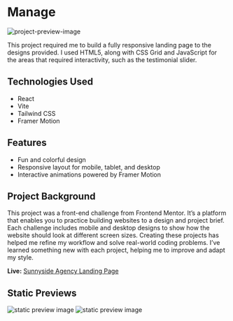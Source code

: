 <h1 id="title">Manage</h1>

<img src="https://res.cloudinary.com/dz209s6jk/image/upload/f_auto,q_auto,w_700/Challenges/qkpgcsmter7tah2sjdij.jpg" alt="project-preview-image" id="lead-image">

<p id="meta-description">This project required me to build a fully responsive landing page to the designs provided. I used HTML5, along with CSS Grid and JavaScript for the areas that required interactivity, such as the testimonial slider.</p>

<h2>Technologies Used</h2>

<ul>
  <li>React</li>
  <li>Vite</li>
  <li>Tailwind CSS</li>
  <li>Framer Motion</li>
</ul>

<h2>Features</h2>

<ul>
  <li>Fun and colorful design</li>
  <li>Responsive layout for mobile, tablet, and desktop</li>
  <li>Interactive animations powered by Framer Motion</li>
</ul>

<h2>Project Background</h2>

<p id="description">This project was a front-end challenge from Frontend Mentor. It’s a platform that enables you to practice building websites to a design and project brief. Each challenge includes mobile and desktop designs to show how the website should look at different screen sizes. Creating these projects has helped me refine my workflow and solve real-world coding problems. I’ve learned something new with each project, helping me to improve and adapt my style.</p>

<p><strong>Live:</strong> <a href="https://sunnyside-agency-gilt.vercel.app" id="live-preview">Sunnyside Agency Landing Page</a></p>

<h2>Static Previews</h2>

<img class="static-preview-image" src="https://res.cloudinary.com/dz209s6jk/image/upload/f_auto,q_auto,w_700/Challenges/xihpurhitfpt5mycko8z.jpg" alt="static preview image" id="thumbnail">
<img class="static-preview-image" src="https://res.cloudinary.com/dz209s6jk/image/upload/f_auto,q_auto,w_700/Challenges/jxvqmmhh6qfcoeoxmfie.jpg" alt="static preview image">

